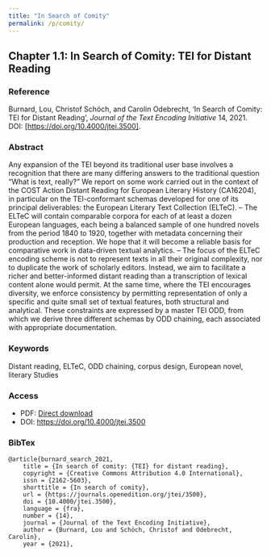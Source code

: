 ```yaml
---
title: "In Search of Comity"
permalink: /p/comity/
---
```


## Chapter 1.1: In Search of Comity: TEI for Distant Reading

### Reference

Burnard, Lou, Christof Schöch, and Carolin Odebrecht, ‘In Search of Comity: TEI for Distant Reading’, _Journal of the Text Encoding Initiative_ 14, 2021. DOI: [https://doi.org/10.4000/jtei.3500].

### Abstract

Any expansion of the TEI beyond its traditional user base involves a recognition that there are many differing answers to the traditional question “What is text, really?” We report on some work carried out in the context of the COST Action Distant Reading for European Literary History (CA16204), in particular on the TEI-conformant schemas developed for one of its principal deliverables: the European Literary Text Collection (ELTeC). – The ELTeC will contain comparable corpora for each of at least a dozen European languages, each being a balanced sample of one hundred novels from the period 1840 to 1920, together with metadata concerning their production and reception. We hope that it will become a reliable basis for comparative work in data-driven textual analytics. – The focus of the ELTeC encoding scheme is not to represent texts in all their original complexity, nor to duplicate the work of scholarly editors. Instead, we aim to facilitate a richer and better-informed distant reading than a transcription of lexical content alone would permit. At the same time, where the TEI encourages diversity, we enforce consistency by permitting representation of only a specific and quite small set of textual features, both structural and analytical. These constraints are expressed by a master TEI ODD, from which we derive three different schemas by ODD chaining, each associated with appropriate documentation.

### Keywords

Distant reading, ELTeC, ODD chaining, corpus design, European novel, literary Studies

### Access

* PDF: [Direct download](blob/main/f/comity.pdf)
* DOI: https://doi.org/10.4000/jtei.3500


### BibTex

```
@article{burnard_search_2021,
	title = {In search of comity: {TEI} for distant reading},
	copyright = {Creative Commons Attribution 4.0 International},
	issn = {2162-5603},
	shorttitle = {In search of comity},
	url = {https://journals.openedition.org/jtei/3500},
	doi = {10.4000/jtei.3500},
	language = {fra},
	number = {14},
	journal = {Journal of the Text Encoding Initiative},
	author = {Burnard, Lou and Schöch, Christof and Odebrecht, Carolin},
	year = {2021},
```
